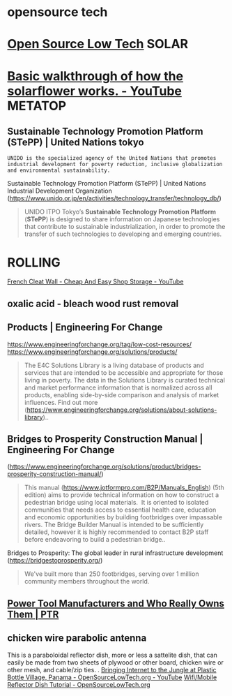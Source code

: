 opensource tech
====


[Open Source Low Tech](https://opensourcelowtech.org/)
SOLAR
====


[Basic walkthrough of how the solarflower works. - YouTube](https://www.youtube.com/watch?v=WrMltEp-dcw)
METATOP
====


Sustainable Technology Promotion Platform (STePP) | United Nations tokyo
-----

    UNIDO is the specialized agency of the United Nations that promotes industrial development for poverty reduction, inclusive globalization and environmental sustainability.


Sustainable Technology Promotion Platform (STePP) | United Nations Industrial Development Organization (https://www.unido.or.jp/en/activities/technology_transfer/technology_db/)

> UNIDO ITPO Tokyo’s **Sustainable Technology Promotion Platform** (**STePP**) is designed to share information on Japanese technologies that contribute to sustainable industrialization, in order to promote the transfer of such technologies to developing and emerging countries.


ROLLING
====


[French Cleat Wall - Cheap And Easy Shop Storage - YouTube](https://www.youtube.com/watch?v=hwypKawKShU)


oxalic acid - bleach wood rust removal
----
Products | Engineering For Change 
----

https://www.engineeringforchange.org/tag/low-cost-resources/
https://www.engineeringforchange.org/solutions/products/

> The E4C Solutions Library is a living database of products and
> services that are intended to be accessible and appropriate for those
> living in poverty. The data in the Solutions Library is curated
> technical and market performance information that is normalized across
> all products, enabling side-by-side comparison and analysis of market
> influences. Find out more
> (https://www.engineeringforchange.org/solutions/about-solutions-library)..


Bridges to Prosperity Construction Manual | Engineering For Change 
------

(https://www.engineeringforchange.org/solutions/product/bridges-prosperity-construction-manual/)

> This manual (https://www.jotformpro.com/B2P/Manuals_English) (5th
> edition) aims to provide technical information on how to construct a
> pedestrian bridge using local materials.  It is oriented to isolated
> communities that needs access to essential health care, education and
> economic opportunities by building footbridges over impassable rivers.
> The Bridge Builder Manual is intended to be sufficiently detailed,
> however it is highly recommended to contact B2P staff before
> endeavoring to build a pedestrian bridge..


Bridges to Prosperity: The global leader in rural infrastructure development (https://bridgestoprosperity.org/)

> We've built more than 250 footbridges, serving over 1 million community members throughout the world.

[Power Tool Manufacturers and Who Really Owns Them | PTR](https://www.protoolreviews.com/news/power-tool-manufacturers-who-owns-them/43632/)
----


chicken wire parabolic antenna
----



This is a paraboloidal reflector dish, more or less a sattelite dish,
that can easily be made from two sheets of plywood or other board,
chicken wire or other mesh, and cable/zip ties. .
[Bringing Internet to the Jungle at Plastic Bottle Village, Panama - OpenSourceLowTech.org - YouTube](https://www.youtube.com/watch?v=ob64K1U14qE)
[Wifi/Mobile Reflector Dish Tutorial - OpenSourceLowTech.org](https://opensourcelowtech.org/wifidish.html)

